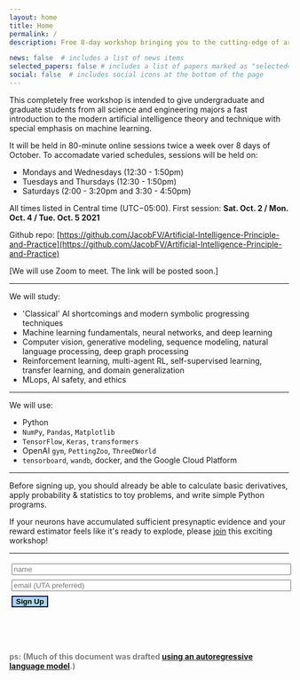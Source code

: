 ```yaml
---
layout: home
title: Home
permalink: /
description: Free 8-day workshop bringing you to the cutting-edge of artificial intelligence theory and technique!

news: false  # includes a list of news items
selected_papers: false # includes a list of papers marked as "selected={true}"
social: false  # includes social icons at the bottom of the page
---
```


This completely free workshop is intended to give undergraduate and graduate students from all science and engineering majors a fast introduction to the modern artificial intelligence theory and technique with special emphasis on machine learning. 

It will be held in 80-minute online sessions twice a week over 8 days of October. To accomadate varied schedules, sessions will be held on:

- Mondays and Wednesdays (12:30 - 1:50pm)
- Tuesdays and Thursdays (12:30 - 1:50pm)
- Saturdays (2:00 - 3:20pm and 3:30 - 4:50pm)

All times listed in Central time (UTC−05:00). First session: **Sat. Oct. 2 / Mon. Oct. 4 / Tue. Oct. 5 2021**

Github repo: [https://github.com/JacobFV/Artificial-Intelligence-Principle-and-Practice](https://github.com/JacobFV/Artificial-Intelligence-Principle-and-Practice)

\[We will use Zoom to meet. The link will be posted soon.\]

---

We will study:

 - 'Classical' AI shortcomings and modern symbolic progressing techniques
 - Machine learning fundamentals, neural networks, and deep learning
 - Computer vision, generative modeling, sequence modeling, natural language processing, deep graph processing 
 - Reinforcement learning, multi-agent RL, self-supervised learning, transfer learning, and domain generalization
 - MLops, AI safety, and ethics

---

We will use:

 - Python
 - `NumPy`, `Pandas`, `Matplotlib`
 - `TensorFlow`, `Keras`,  `transformers`
 - OpenAI `gym`, `PettingZoo`, `ThreeDWorld`
 - `tensorboard`, `wandb`, docker, and the Google Cloud Platform

---

Before signing up, you should already be able to calculate basic derivatives, apply probability & statistics to toy problems, and write simple Python programs. 

If your neurons have accumulated sufficient presynaptic evidence and your reward estimator feels like it's ready to explode, please [join](https://jacobfv.github.io/Artificial-Intelligence-Principle-and-Practice/#signup) this exciting workshop!

---

<form id="signup">
    <div id="beforeSignup">
        <input type="hidden" name="accessKey" value="0d04c522-1740-4f6c-aa50-ecc292a089bc">
        <input type="text" style="width: 100%; margin: 3pt;" name="name" placeholder="name" > <br>
        <input type="text" style="width: 100%; margin: 3pt;" name="email" placeholder="email (UTA preferred)"> <br>
        <input type="submit" value="Sign Up" class="highlightButton" style="font-weight: 800; border-color: darkblue; background-color: lightblue; margin: 3pt;" />
        <!-- If we receive data in this field submission will be ignored -->
        <input type="text" name="honeypot" style="display: none;">
    </div>
    <div id="afterSignup" style="max-height: 0; opacity: 0">
        <p id="welcomeMessage">I look foreward to seeing you!</p>
    </div>
</form>
<script>
$('#signup').submit(function(e){
    e.preventDefault();
    $.ajax({
        url: 'https://api.staticforms.xyz/submit',
        type: 'post',
        data:$('#signup').serialize(),
        success:function(){
            // form submitted successfully
            $("#beforeSignup").animate({
                "max-height": 0,
                opacity: 0
            }, 1000);
            $("#afterSignup").animate({
                "max-height": 10000,
                opacity: 1
            }, 1000);
        }
    });
});
</script>

<br><br>

<span style="color:grey"><b>ps: (Much of this document was drafted [using an autoregressive language model](https://copilot.github.com/).)</b></span>